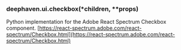 ### deephaven.ui.checkbox(\*children, \*\*props)

Python implementation for the Adobe React Spectrum Checkbox component.
[https://react-spectrum.adobe.com/react-spectrum/Checkbox.html](https://react-spectrum.adobe.com/react-spectrum/Checkbox.html)

